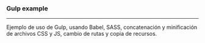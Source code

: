 <h3>Gulp example</h3>
<hr/>

Ejemplo de uso de Gulp, usando Babel, SASS, concatenación y minificación de archivos CSS y JS, cambio de rutas y copia de recursos.
